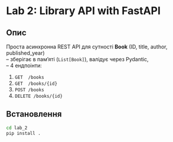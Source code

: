 # Lab 2: Library API with FastAPI

## Опис
Проста асинхронна REST API для сутності **Book** (ID, title, author, published_year)  
– зберігає в пам’яті (`List[Book]`), валідує через Pydantic,  
– 4 ендпоінти:  
1. `GET  /books`  
2. `GET  /books/{id}`  
3. `POST /books`  
4. `DELETE /books/{id}`  

## Встановлення

```bash
cd lab_2
pip install .
